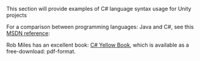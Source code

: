 This section will provide examples of C# language syntax usage for Unity projects

For a comparison between programming languages: Java and C#, see this [MSDN reference](https://msdn.microsoft.com/en-us/library/ms836794.aspx): 

Rob Miles has an excellent book:  [C# Yellow Book](http://www.robmiles.com/c-yellow-book/), which is available as a free-download: pdf-format.